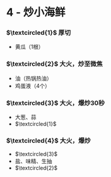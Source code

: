 # 4 - 炒小海鲜

### $\textcircled{1}$ 厚切
- 黄瓜（1根）

### $\textcircled{2}$ 大火，炒至微焦
- 油（热锅热油）
- 鸡蛋液（4个）

### $\textcircled{3}$ 大火，爆炒30秒
- 大葱、蒜
- $\textcircled{1}$

### $\textcircled{4}$ 大火，爆炒
- $\textcircled{3}$
- 盐、味精、生抽
- $\textcircled{2}$